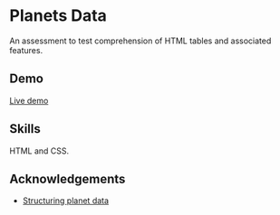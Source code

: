# Planets Data

An assessment to test comprehension of HTML tables and associated features.


## Demo

[Live demo](https://quandaworld.github.io/planets-data/)


## Skills
HTML and CSS.


## Acknowledgements

 - [Structuring planet data](https://developer.mozilla.org/en-US/docs/Learn/HTML/Tables/Structuring_planet_data)


